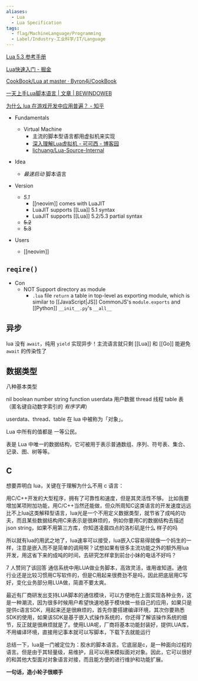 ```yaml
---
aliases:
  - Lua
  - Lua Specification
tags:
  - flag/MachineLanguage/Programming
  - Label/Industry-工业科学/IT/Language
---
```


[Lua 5.3 参考手册](http://cloudwu.github.io/lua53doc/contents.html)

[Lua快速入门 - 掘金](https://juejin.cn/post/6844904001872330766)

[CookBook/Lua at master · Byron4j/CookBook](https://github.com/Byron4j/CookBook/tree/master/Lua)

[一天上手Lua脚本语言 | 文章 | BEWINDOWEB](http://www.bewindoweb.com/225.html)

[为什么 lua 在游戏开发中应用普遍？ - 知乎](https://www.zhihu.com/question/395593519/answer/2738722877)

- Fundamentals
    - Virtual Machine
        - 主流的脚本型语言都用虚拟机来实现
        - [深入理解Lua虚拟机 - 可可西 - 博客园](https://www.cnblogs.com/kekec/p/11768935.html)
        - [lichuang/Lua-Source-Internal](https://github.com/lichuang/Lua-Source-Internal)

- Idea
    - *最速启动* 脚本语言

- Version
    - *5.1*
        - [[neovim]] comes with LuaJIT
        - LuaJIT supports [[Lua]] 5.1 syntax
        - LuaJIT supports [[Lua]] 5.2/5.3 partial syntax
    - ~~5.2~~
    - ~~5.3~~

- Users
    - [[neovim]]

## `reqire()`

- Con
    - NOT Support directory as module
        - `.lua` file `return` a table in top-level as exporting module, which is similar to [[JavaScript|JS]] CommonJS's `module.exports` and [[Python]] `__init__.py`'s `__all__`

## 异步

lua 没有 `await`，纯用 `yield` 实现异步！主流语言就只剩 [[Lua]] 和 [[Go]] 能避免 `await` 的传染性了


## 数据类型

八种基本类型

nil
boolean
number
string
function
userdata    用户数据
thread    线程
table    表（匿名键自动数字索引的 *有序字典*）

userdata、thread、table 在 lua 中被称为「对象」。

Lua 中所有的值都是 一等公民。

表是 Lua 中唯一的数据结构，它可被用于表示普通数组、序列、符号表、集合、记录、图、树等等。


## C

想要弄明白 lua，关键在于理解为什么不用 c 语言：

用C/C++开发的大型程序，拥有了可靠性和速度，但是其灵活性不够。
比如我要增加某项附加功能，用C/C++当然还能做，但众所周知C这类语言的开发速度远远比不上lua这类解释型语言，lua光是一个不用定义数据类型，就节省了成吨的功夫，而且某些数据结构用C来表示是很麻烦的，例如你要用C的数据结构去描述json string，如果不用第三方库，你知道凌晨四点的洛杉矶是什么
样子的吗

所以就有lua的用武之地了，lua速率可以接受，lua嵌入C容易得就像一个妈生的一样，注意是嵌入而不是简单的调用啊？试想如果有很多主流功能之外的额外用lua开发，用这省下来的成吨的时间，去研究怎样拿到前台小妹的电话不好吗？

7 人赞同了该回答
通信系统中用LUA做业务脚本，高效灵活，谁用谁知道。通信行业还是比较习惯用C写软件的，但是C用起来很费劲不是吗，因此把底层用C写好，变化业务部分用LUA做，简直不要太爽。

最近有厂商研发出支持LUA脚本的通信模块，可以方便地在上面实现各种业务，这是一种潮流，因为很多时候用户希望快速地基于模块做一些自己的应用，如果只是提供c语言SDK，用起来还是很麻烦的，首先你要搭建编译环境，其次你要熟悉SDK的使用，如果该SDK是基于嵌入式操作系统的，你还得了解该操作系统的细节，反正就是很麻烦就是了。使用LUA呢，厂商将基本功能封装好，提供LUA库，不用编译环境，直接用记事本就可以写脚本，下载下去就能运行

总结一下，lua是一门被定位为：胶水的脚本语言。它底层是c，是一种面向过程的语言。但是由于其轻量级，易维护，且可以用来模拟面对对象。因此，它可以很好的和其他大型面对对象语言对接，而且能方便的进行维护和功能扩展。

**一句话，造小轮子很顺手**
